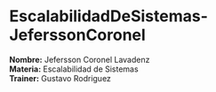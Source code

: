 # EscalabilidadDeSistemas-JeferssonCoronel
**Nombre:** Jefersson Coronel Lavadenz  
**Materia:** Escalabilidad de Sistemas  
**Trainer:** Gustavo Rodriguez
